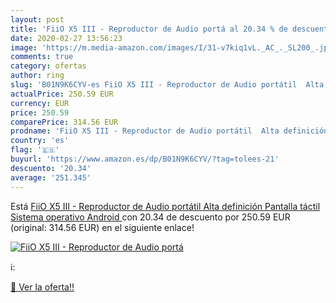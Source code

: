 ```yaml
---
layout: post
title: 'FiiO X5 III - Reproductor de Audio portá al 20.34 % de descuento'
date: 2020-02-27 13:56:23
image: 'https://m.media-amazon.com/images/I/31-v7kiq1vL._AC_._SL200_.jpg'
comments: true
category: ofertas
author: ring
slug: 'B01N9K6CYV-es FiiO X5 III - Reproductor de Audio portátil  Alta definición  Pantalla táctil  Sistema operativo Android '
actualPrice: 250.59 EUR
currency: EUR
price: 250.59
comparePrice: 314.56 EUR
prodname: 'FiiO X5 III - Reproductor de Audio portátil  Alta definición  Pantalla táctil  Sistema operativo Android '
country: 'es'
flag: '🇪🇸'
buyurl: 'https://www.amazon.es/dp/B01N9K6CYV/?tag=tolees-21'
descuento: '20.34'
average: '251.345'
---
```


Está [FiiO X5 III - Reproductor de Audio portátil  Alta definición  Pantalla táctil  Sistema operativo Android ](https://www.amazon.es/dp/B01N9K6CYV/?tag=tolees-21) con 20.34 de descuento por 250.59 EUR (original: 314.56 EUR) en el siguiente enlace!

[![FiiO X5 III - Reproductor de Audio portá](https://m.media-amazon.com/images/I/31-v7kiq1vL._AC_._SL200_.jpg)](https://www.amazon.es/dp/B01N9K6CYV/?tag=tolees-21)

ℹ️:


[🛒 Ver la oferta!!](https://www.amazon.es/dp/B01N9K6CYV/?tag=tolees-21)
